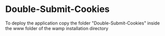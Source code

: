# Double-Submit-Cookies
To deploy the application copy the folder "Double-Submit-Cookies" inside the www folder of the wamp installation directory
